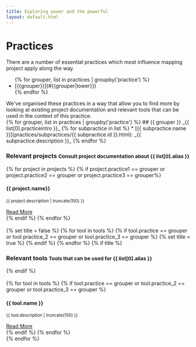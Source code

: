 ```yaml
---
title: Exploring power and the powerful
layout: default.html
---
```


# Practices

There are a number of essential practices which most influence mapping project apply along the way. 

<nav><ul class="pager">
{% for grouper, list in practices | groupby('practice') %}
<li>[{{grouper}}](#{{grouper|lower}})</li>
{% endfor %}
</ul></nav>
We've organised these practices in a way that allow you to find more by looking at existing project documentation and relevant tools that can be used in the context of this practice.

</div></div><!-- dirty trick. close parent container and row--> 
<div class="container" id="main">
<div class="row">
{% for grouper, list in practices | groupby('practice') %}
## {{ grouper }}
_{{ list[0].practiceintro }}_
{% for subpractice in list %}  * [{{ subpractice.name }}](practices/subpractices/{{ subpractice.id }}.html): _{{ subpractice.description }}_ 
{% endfor %}
<br>
<h3>Relevant projects <small>Consult project documentation about {{ list[0].alias }}</small></h3>
</div>
</div>
<div class="container-fluid" id="main">
<div class="row">
<div class="carousel">
{% for project in projects %}
{% if project.practice1 == grouper or project.practice2 == grouper or project.practice3 == grouper%}
<div>
<div class="panel panel-primary">
<div class="panel-heading">
<h4 class="panel-title">{{ project.name}}</h4>
</div>
<div class="panel-body">
<p><small>{{ project.description | truncate(150) }}</small></p>
<a href="projects/{{ project.id }}.html#documented-practices">Read More</a>
</div>
</div>
</div>
{% endif %}
{% endfor %}
</div>
<br>
</div>
</div>
{% set title = false %}
{% for tool in tools %}
{% if tool.practice == grouper or tool.practice_2 == grouper or tool.practice_3 == grouper %}
{% set title = true %}
{% endif %}
{% endfor %}
{% if title %}
<div class="container" id="main"><!-- dirty trick. reopen parent container -->
<div class="row">
<span class="pull-left"><h3>Relevant tools <small>Tools that can be used for {{ list[0].alias }}</small></h3></span><!--
<span class="pull-right project-filter">
<div class="btn-group" data-toggle="buttons">
<label class="btn btn-primary glyphicon glyphicon-user active" data-toggle="tooltip" data-placement="top" title="User"><input type="checkbox" autocomplete="off" checked></label><label class="btn btn-primary glyphicon glyphicon-education active" data-toggle="tooltip" data-placement="top" title="Data User"><input type="checkbox" autocomplete="off" checked></label><label class="btn btn-primary glyphicon glyphicon-wrench active" data-toggle="tooltip" data-placement="top" title="Developer"><input type="checkbox" autocomplete="off" checked></label>--></div>
</span>
</div>
</div>
{% endif %}
<div class="container-fluid" id="main">
<div class="row">
<br>
<div class="carousel">
{% for tool in tools %}
{% if tool.practice == grouper or tool.practice_2 == grouper or tool.practice_3 == grouper %}
<div>
<div class="panel panel-primary" data-toolbox-user="{{ tool.target_audience }}">
<div class="panel-heading">
<h4 class="panel-title">{{ tool.name }}</h4>
</div>
<div class="panel-body">
<p><small>{{ tool.description | truncate(150)  }}</small></p>
<a href="tools/{{ tool.id }}.html">Read More</a>
</div>
</div>
</div>
{% endif %}
{% endfor %}
</div>
</div>
</div>
<div class="container" id="main"><!-- dirty trick. reopen parent container -->
<div class="row">
{% endfor %}
</div><!--- group row -->
</div><!--- group container -->
<div class="container" id="main"><div class="row"><!-- dirty trick. reopen parent container and row -->